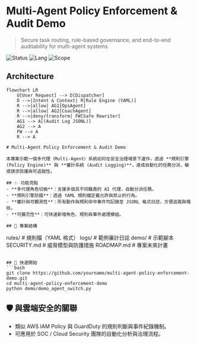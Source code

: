 # Multi-Agent Policy Enforcement & Audit Demo

> Secure task routing, rule-based governance, and end-to-end auditability for multi-agent systems.

![Status](https://img.shields.io/badge/status-active-informational)
![Lang](https://img.shields.io/badge/lang-Python-blue)
![Scope](https://img.shields.io/badge/focus-security%20governance-brightgreen)

## Architecture

```mermaid
flowchart LR
    U[User Request] --> D[Dispatcher]
    D -->|Intent & Context| R[Rule Engine (YAML)]
    R -->|allow| AG1[OpsAgent]
    R -->|allow| AG2[CoachAgent]
    R -->|deny/transform| FW[Safe Rewriter]
    AG1 --> A[(Audit Log JSONL)]
    AG2 --> A
    FW --> A
    R --> A

# Multi-Agent Policy Enforcement & Audit Demo

本專案示範一個多代理（Multi-Agent）系統如何在安全治理場景下運作，透過 **規則引擎 (Policy Engine)** 與 **審計系統 (Audit Logging)**，達成自動化的任務分派、敏感請求防護與可追蹤性。

## ✨ 功能亮點
- **多代理角色切換**：支援多個具不同職責的 AI 代理，自動分派任務。
- **規則引擎防錯**：透過 YAML 規則檔定義允許與禁止的行為。
- **審計與可觀測性**：所有動作與規則命中事件均記錄至 JSONL 格式日誌，方便追蹤與稽核。
- **可擴充性**：可快速新增角色、規則與事件處理模組。

## 📂 專案結構
```
rules/      # 規則檔（YAML 格式）
logs/       # 範例審計日誌
demo/       # 示範腳本
SECURITY.md # 威脅模型與防護措施
ROADMAP.md  # 專案未來計畫
```

## 🚀 快速開始
```bash
git clone https://github.com/yourname/multi-agent-policy-enforcement-demo.git
cd multi-agent-policy-enforcement-demo
python demo/demo_agent_switch.py
```

## 🛡️ 與雲端安全的關聯
- 類似 AWS IAM Policy 與 GuardDuty 的規則判斷與事件紀錄機制。
- 可應用於 SOC / Cloud Security 團隊的自動化分析與治理流程。
